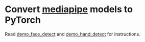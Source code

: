 # Convert [mediapipe](https://google.github.io/mediapipe/) models to PyTorch

Read [demo_face_detect](demo_face_detect.ipynb) and [demo_hand_detect](demo_hand_detect.ipynb) for instructions.

 